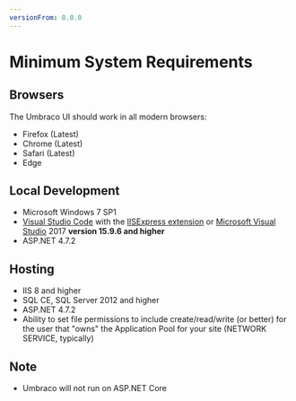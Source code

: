 ```yaml
---
versionFrom: 8.0.0
---
```


# Minimum System Requirements

## Browsers

The Umbraco UI should work in all modern browsers:

* Firefox (Latest)
* Chrome (Latest)
* Safari (Latest)
* Edge

## Local Development

* Microsoft Windows 7 SP1
* [Visual Studio Code](https://code.visualstudio.com/) with the [IISExpress extension](https://marketplace.visualstudio.com/items?itemName=warren-buckley.iis-express) or [Microsoft Visual Studio](https://www.visualstudio.com/) 2017 **version 15.9.6 and higher**
* ASP.NET 4.7.2

## Hosting

* IIS 8 and higher
* SQL CE, SQL Server 2012 and higher
* ASP.NET 4.7.2
* Ability to set file permissions to include create/read/write (or better) for the user that "owns" the Application Pool for your site (NETWORK SERVICE, typically)

## Note

* Umbraco will not run on ASP.NET Core
